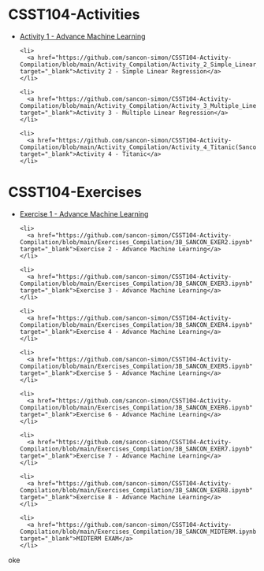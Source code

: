 
<html lang="en">
<head>
  <meta charset="UTF-8">
  <meta name="viewport" content="width=device-width, initial-scale=1.0">
  <title>CSST104-Activity-Compilation</title>
</head>
<body>

<h1>CSST104-Activities</h1>
<div>
  <ul>
    <li>
      <a href="https://github.com/sancon-simon/CSST104-Activity-Compilation/tree/main/Activity_Compilation/Activity_1_Advance_Machine_Learning_(SanconS).ipynb" target="_blank">Activity 1 - Advance Machine Learning</a>
    </li>
    
    <li>
      <a href="https://github.com/sancon-simon/CSST104-Activity-Compilation/blob/main/Activity_Compilation/Activity_2_Simple_Linear_Regression(SanconS).ipynb" target="_blank">Activity 2 - Simple Linear Regression</a>
    </li>
  
    <li>
      <a href="https://github.com/sancon-simon/CSST104-Activity-Compilation/blob/main/Activity_Compilation/Activity_3_Multiple_Linear_Regression(SanconS).ipynb" target="_blank">Activity 3 - Multiple Linear Regression</a>
    </li>
  
    <li>
      <a href="https://github.com/sancon-simon/CSST104-Activity-Compilation/blob/main/Activity_Compilation/Activity_4_Titanic(SanconS).ipynb" target="_blank">Activity 4 - Titanic</a>
    </li>
  </ul>
</div>

<h1>CSST104-Exercises</h1>

<div>
  <ul>
    <li>
      <a href="https://github.com/sancon-simon/CSST104-Activity-Compilation/blob/main/Exercises_Compilation/3B_SANCON_EXER1.ipynb" target="_blank">Exercise 1 - Advance Machine Learning</a>
    </li>
      
    <li>
      <a href="https://github.com/sancon-simon/CSST104-Activity-Compilation/blob/main/Exercises_Compilation/3B_SANCON_EXER2.ipynb" target="_blank">Exercise 2 - Advance Machine Learning</a>
    </li>
  
    <li>
      <a href="https://github.com/sancon-simon/CSST104-Activity-Compilation/blob/main/Exercises_Compilation/3B_SANCON_EXER3.ipynb" target="_blank">Exercise 3 - Advance Machine Learning</a>
    </li>
  
    <li>
      <a href="https://github.com/sancon-simon/CSST104-Activity-Compilation/blob/main/Exercises_Compilation/3B_SANCON_EXER4.ipynb" target="_blank">Exercise 4 - Advance Machine Learning</a>
    </li>
  
    <li>
      <a href="https://github.com/sancon-simon/CSST104-Activity-Compilation/blob/main/Exercises_Compilation/3B_SANCON_EXER5.ipynb" target="_blank">Exercise 5 - Advance Machine Learning</a>
    </li>
  
    <li>
      <a href="https://github.com/sancon-simon/CSST104-Activity-Compilation/blob/main/Exercises_Compilation/3B_SANCON_EXER6.ipynb" target="_blank">Exercise 6 - Advance Machine Learning</a>
    </li>
  
    <li>
      <a href="https://github.com/sancon-simon/CSST104-Activity-Compilation/blob/main/Exercises_Compilation/3B_SANCON_EXER7.ipynb" target="_blank">Exercise 7 - Advance Machine Learning</a>
    </li>
  
    <li>
      <a href="https://github.com/sancon-simon/CSST104-Activity-Compilation/blob/main/Exercises_Compilation/3B_SANCON_EXER8.ipynb" target="_blank">Exercise 8 - Advance Machine Learning</a>
    </li>
  
    <li>
      <a href="https://github.com/sancon-simon/CSST104-Activity-Compilation/blob/main/Exercises_Compilation/3B_SANCON_MIDTERM.ipynb" target="_blank">MIDTERM EXAM</a>
    </li>
  </ul>
</div>

<div>
  <p>oke</p>
</div>

</body>
</html>
